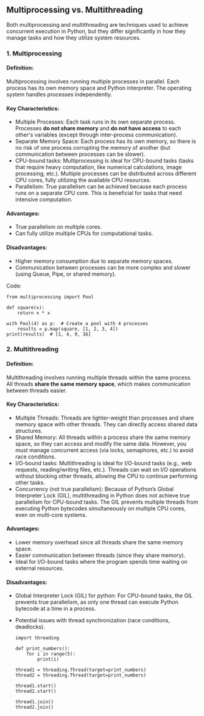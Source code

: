 ## Multiprocessing vs. Multithreading
Both multiprocessing and multithreading are techniques used to achieve concurrent execution in Python, but they differ significantly in how they manage tasks and how they utilize system resources.

### 1. Multiprocessing
#### Definition:
Multiprocessing involves running multiple processes in parallel. Each process has its own memory space and Python interpreter. The operating system handles processes independently.

#### Key Characteristics:

 * Multiple Processes: Each task runs in its own separate process. Processes **do not share memory** and **do not have access** to each other's variables (except through inter-process communication).
 * Separate Memory Space: Each process has its own memory, so there is no risk of one process corrupting the memory of another (but communication between processes can be slower).
 * CPU-bound tasks: Multiprocessing is ideal for CPU-bound tasks (tasks that require heavy computation, like numerical calculations, image processing, etc.). Multiple processes can be distributed across different CPU cores, fully utilizing the available CPU resources.
 * Parallelism: True parallelism can be achieved because each process runs on a separate CPU core. This is beneficial for tasks that need intensive computation.

#### Advantages:

* True parallelism on multiple cores.
* Can fully utilize multiple CPUs for computational tasks.

#### Disadvantages:

* Higher memory consumption due to separate memory spaces.
* Communication between processes can be more complex and slower (using Queue, Pipe, or shared memory).

Code:
```
from multiprocessing import Pool

def square(x):
    return x * x

with Pool(4) as p:  # Create a pool with 4 processes
    results = p.map(square, [1, 2, 3, 4])
print(results)  # [1, 4, 9, 16]

```
### 2. Multithreading

#### Definition: 
Multithreading involves running multiple threads within the same process. All threads **share the same memory space**, which makes communication between threads easier.

#### Key Characteristics:

  * Multiple Threads: Threads are lighter-weight than processes and share memory space with other threads. They can directly access shared data structures.
  * Shared Memory: All threads within a process share the same memory space, so they can access and modify the same data. However, you must manage concurrent access (via locks, semaphores, etc.) to avoid race conditions.
  * I/O-bound tasks: Multithreading is ideal for I/O-bound tasks (e.g., web requests, reading/writing files, etc.). Threads can wait on I/O operations without blocking other threads, allowing the CPU to continue performing other tasks.
  * Concurrency (not true parallelism): Because of Python’s Global Interpreter Lock (GIL), multithreading in Python does not achieve true parallelism for CPU-bound tasks. The GIL prevents multiple threads from executing Python bytecodes simultaneously on multiple CPU cores, even on multi-core systems.

 #### Advantages:

  * Lower memory overhead since all threads share the same memory space.
  * Easier communication between threads (since they share memory).
  * Ideal for I/O-bound tasks where the program spends time waiting on external resources.

#### Disadvantages:

  * Global Interpreter Lock (GIL) for python: For CPU-bound tasks, the GIL prevents true parallelism, as only one thread can execute Python bytecode at a time in a process.
  * Potential issues with thread synchronization (race conditions, deadlocks).

    ```
    import threading

    def print_numbers():
        for i in range(5):
            print(i)
    
    thread1 = threading.Thread(target=print_numbers)
    thread2 = threading.Thread(target=print_numbers)
    
    thread1.start()
    thread2.start()
    
    thread1.join()
    thread2.join()
   ```
